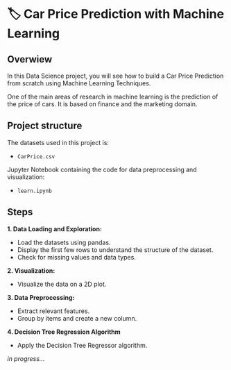 # 🏷️ Car Price Prediction with Machine Learning

## Overwiew

In this Data Science project, you will see how to build a Car Price Prediction from scratch using Machine Learning Techniques.

One of the main areas of research in machine learning is the prediction of the price of cars. It is based on finance and the marketing domain. 

## Project structure
The datasets used in this project is:
- `CarPrice.csv`

Jupyter Notebook containing the code for data preprocessing and visualization:

- `learn.ipynb`

## Steps

**1. Data Loading and Exploration:**
   - Load the datasets using pandas.
   - Display the first few rows to understand the structure of the dataset.
   - Check for missing values and data types.

**2. Visualization:**
   - Visualize the data on a 2D plot.

**3. Data Preprocessing:**
   - Extract relevant features.
   - Group by items and create a new column.

**4. Decision Tree Regression Algorithm**
   - Apply the Decision Tree Regressor algorithm.

_in progress..._

<!--

## Results

The system analyzes a reader's preferences based on their reading history and suggests books that are most likely to interest the user.
____________________________________________________________________

_in progress..._

-->


<!--
ctrl + E --для цитирования кода
-->
